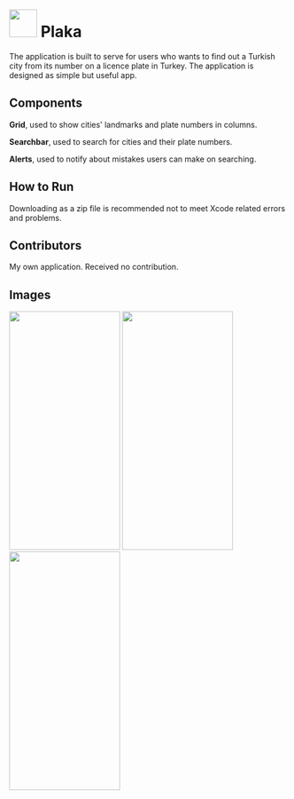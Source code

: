 # <img src="https://github.com/user-attachments/assets/90ca5626-1b9f-41cd-a6a1-3d662c574cb6" width="50" height="50"> Plaka

The application is built to serve for users who wants to find out a Turkish city from its number on a licence plate in Turkey. The application is designed as simple but useful app.

## Components

**Grid**, used to show cities' landmarks and plate numbers in columns.

**Searchbar**, used to search for cities and their plate numbers.

**Alerts**, used to notify about mistakes users can make on searching.

## How to Run

Downloading as a zip file is recommended not to meet Xcode related errors and problems.

## Contributors

My own application. Received no contribution.

## Images
<img src="https://github.com/user-attachments/assets/0fe9150d-200c-4a73-8bb5-e06c94b5814f" width="200" height="430">
<img src="https://github.com/user-attachments/assets/2f8a1119-99da-4f75-ad98-fab933d4716f" width="200" height="430">
<img src="https://github.com/user-attachments/assets/6f8658d4-7a99-455c-b22d-8f3f4aaa10a2" width="200" height="430">
